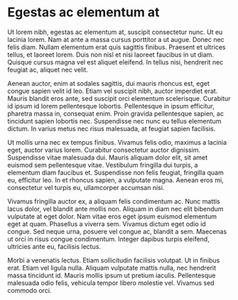 Egestas ac elementum at
=======================

Ut lorem nibh, egestas ac elementum at, suscipit consectetur nunc. Ut eu
lacinia lorem. Nam at ante a massa cursus porttitor a ut augue. Donec nec felis
diam. Nullam elementum erat quis sagittis finibus. Praesent et ultrices tellus,
et laoreet lorem. Duis non nisl et nisi laoreet faucibus in ut diam. Quisque
cursus magna vel est aliquet eleifend. In tellus nisi, hendrerit nec feugiat
ac, aliquet nec velit.

Aenean auctor, enim at sodales sagittis, dui mauris rhoncus est, eget congue
sapien velit id leo. Etiam vel suscipit nibh, auctor imperdiet erat. Mauris
blandit eros ante, sed suscipit orci elementum scelerisque. Curabitur id ipsum
id lorem pellentesque lobortis. Pellentesque in ipsum efficitur, pharetra massa
in, consequat enim. Proin gravida pellentesque sapien, ac tincidunt sapien
lobortis nec. Suspendisse nec nunc eu tellus elementum dictum. In varius metus
nec risus malesuada, at feugiat sapien facilisis.

Ut mollis urna nec ex tempus finibus. Vivamus felis odio, maximus a lacinia
eget, auctor varius lorem. Curabitur consectetur auctor dignissim. Suspendisse
vitae malesuada dui. Mauris aliquam dolor elit, sit amet euismod sem
pellentesque vitae. Vestibulum fringilla dui turpis, a elementum diam faucibus
et. Suspendisse non felis feugiat, fringilla quam eu, efficitur leo. In et
rhoncus sapien, a vulputate magna. Aenean eros mi, consectetur vel turpis eu,
ullamcorper accumsan nisi.

Vivamus fringilla auctor ex, a aliquam felis condimentum ac. Nunc mattis lacus
dolor, vel blandit ante mollis non. Aliquam in diam nec elit bibendum vulputate
at eget dolor. Nam vitae eros eget ipsum euismod elementum eget at quam.
Phasellus a viverra sem. Vivamus dictum eget odio id congue. Sed neque urna,
posuere vel congue ac, blandit a sem. Maecenas ut orci in risus congue
condimentum. Integer dapibus turpis eleifend, ultricies ante eu, facilisis
lectus.

Morbi a venenatis lectus. Etiam sollicitudin facilisis volutpat. Ut in finibus
erat. Etiam vel ligula nulla. Aliquam vulputate mattis nulla, nec hendrerit
massa tincidunt id. Mauris mollis ipsum ut pretium iaculis. Pellentesque
malesuada odio felis, vehicula tempor libero molestie vel. Vivamus sed commodo
orci.
